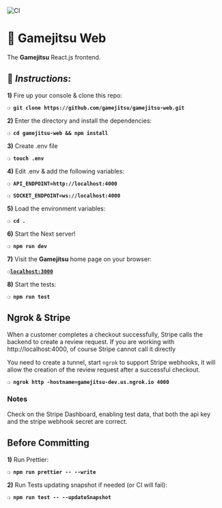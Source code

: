 ![CI](https://github.com/gamejitsu/gamejitsu-web/workflows/CI/badge.svg)

# :space_invader: Gamejitsu Web

The **Gamejitsu** React.js frontend.

## :page_with_curl:  _Instructions_:

**1)** Fire up your console & clone this repo:

__`❍ git clone https://github.com/gamejitsu/gamejitsu-web.git`__

**2)** Enter the directory and install the dependencies:

__`❍ cd gamejitsu-web && npm install`__

**3)** Create .env file

__`❍ touch .env`__

**4)** Edit .env & add the following variables:

__`❍ API_ENDPOINT=http://localhost:4000`__

__`❍ SOCKET_ENDPOINT=ws://localhost:4000`__

**5)** Load the environment variables:

__`❍ cd .`__

**6)** Start the Next server!

__`❍ npm run dev`__

**7)** Visit the **Gamejitsu** home page on your browser:

__`❍`[`localhost:3000`](http://localhost:3000)__

**8)** Start the tests:

__`❍ npm run test`__

## Ngrok & Stripe

When a customer completes a checkout successfully, Stripe calls the backend to create a review request.
If you are working with http://localhost:4000, of course Stripe cannot call it directly

You need to create a tunnel, start `ngrok` to support Stripe webhooks, it will allow the creation of the review request after a successful checkout.

__`❍ ngrok http -hostname=gamejitsu-dev.us.ngrok.io 4000`__

### Notes

Check on the Stripe Dashboard, enabling test data, that both the api key and the stripe webhook secret are correct.

## Before Committing

**1)** Run Prettier:

__`❍ npm run prettier -- --write`__

**2)** Run Tests updating snapshot if needed (or CI will fail):

__`❍ npm run test -- --updateSnapshot`__
